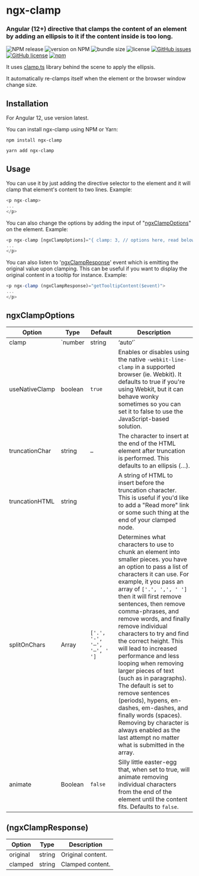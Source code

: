 # ngx-clamp

### Angular (12+) directive that clamps the content of an element by adding an ellipsis to it if the content inside is too long.

![NPM release](https://github.com/MSubhan01/ngx-clamp/actions/workflows/main.yml/badge.svg)
![version on NPM](https://img.shields.io/npm/v/ngx-clamp)
![bundle size](https://img.shields.io/bundlephobia/minzip/ngx-clamp)
![license](https://img.shields.io/github/license/MSubhan01/ngx-clamp)
[![GitHub issues](https://img.shields.io/github/issues/MSubhan01/ngx-clamp.svg)](https://github.com/MSubhan01/ngx-clamp/issues)
[![GitHub license](https://img.shields.io/github/license/MSubhan01/ngx-clamp.svg)](https://github.com/MSubhan01/ngx-clamp/blob/master/LICENSE)
[![npm](https://img.shields.io/npm/dt/ngx-clamp.svg)](https://www.npmjs.com/package/ngx-clamp)

It uses [clamp.ts](https://github.com/aamir1995/clamp.ts) library behind the scene to apply the ellipsis.

It automatically re-clamps itself when the element or the browser window change size.

## Installation
For Angular 12, use version latest.

You can install ngx-clamp using NPM or Yarn:

```
npm install ngx-clamp
```

```
yarn add ngx-clamp
```

## Usage

You can use it by just adding the directive selector to the element and it will clamp that element's content to two lines.
Example:

```typescript
<p ngx-clamp>
...
</p>
```

You can also change the options by adding the input of "[ngxClampOptions](#ngxclampoptions)" on the element.
Example:

```typescript
<p ngx-clamp [ngxClampOptions]="{ clamp: 3, // options here, read below for more info }">
...
</p>
```

You can also listen to '[ngxClampResponse](#ngxclampresponse)' event which is emitting the original value upon clamping. This can be useful if you want to display the original content in a tooltip for instance.
Example:

```typescript
<p ngx-clamp (ngxClampResponse)="getTooltipContent($event)">
...
</p>
```

## ngxClampOptions
|Option   |Type   |Default   |Description   |
|---|---|---|---|
| clamp | `number|string|‘auto’` | `2` | This controls where and when to clamp the text of an element. Submitting a number controls the number of lines that should be displayed. Second, you can submit a CSS value (in px or em) that controls the height of the element as a String. Finally, you can submit the word `'auto'` as a string. Auto will try to fill up the available space with the content and then automatically clamp once content no longer fits. This last option should only be set if a static  height is being set on the element elsewhere (such as through CSS) otherwise no  clamping will be done. |
| useNativeClamp | boolean | `true` | Enables or disables using the native `-webkit-line-clamp` in a supported browser (ie. Webkit). It defaults to true if you're using Webkit, but it can behave wonky sometimes so you can set it to false to use the JavaScript-based solution. |
| truncationChar | string | `…` | The character to insert at the end of the HTML element after truncation is performed. This defaults to an ellipsis (…). |
| truncationHTML | string || A string of HTML to insert before the truncation character. This is useful if you'd like to add a "Read more" link or some such thing at the end of your clamped node. |
| splitOnChars | Array | `['.', '-', '–', '—', ' ']` | Determines what characters to use to chunk an element into smaller pieces. you have an option to pass a list of characters it can use. For example, it you pass an array of `['.', ',', ' ']` then it will first remove sentences, then remove comma-phrases, and remove words, and finally remove individual characters to try and find the correct height. This will lead to increased performance and less looping when removing larger pieces of text (such as in paragraphs). The default is set to remove sentences (periods), hypens, en-dashes, em-dashes, and finally words  (spaces). Removing by character is always enabled as the last attempt no matter what is submitted in the array. |
| animate | Boolean | `false` | Silly little easter-egg that, when set to true, will animate removing individual characters from the end of the element until the content fits. Defaults to `false`. |

## (ngxClampResponse)
|Option   |Type   |Description   |
|---|---|---|
|original|string|Original content.|
|clamped|string|Clamped content.|
